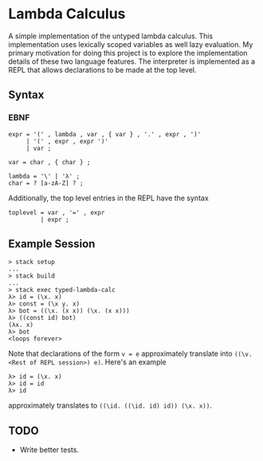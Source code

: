 
# Lambda Calculus

A simple implementation of the untyped lambda calculus. This implementation uses
lexically scoped variables as well lazy evaluation. My primary motivation for
doing this project is to explore the implementation details of these two
language features. The interpreter is implemented as a REPL that allows
declarations to be made at the top level.

## Syntax

### EBNF

```
expr = '(' , lambda , var , { var } , '.' , expr , ')'
     | '(' , expr , expr ')'
     | var ;

var = char , { char } ;

lambda = '\' | 'λ' ;
char = ? [a-zA-Z] ? ;
```

Additionally, the top level entries in the REPL have the syntax
```
toplevel = var , '=' , expr
         | expr ;
```

## Example Session

```
> stack setup
...
> stack build
...
> stack exec typed-lambda-calc
λ> id = (\x. x)
λ> const = (\x y. x)
λ> bot = ((\x. (x x)) (\x. (x x)))
λ> ((const id) bot)
(λx. x)
λ> bot
<loops forever>
```

Note that declarations of the form `v = e` approximately translate into
`((\v. <Rest of REPL session>) e)`. Here's an example
```
λ> id = (\x. x)
λ> id = id
λ> id
```
approximately translates to `((\id. ((\id. id) id)) (\x. x))`.

## TODO

- Write better tests.

